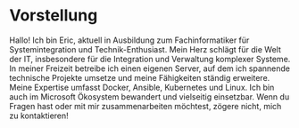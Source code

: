 # Vorstellung
Hallo! Ich bin Eric, aktuell in Ausbildung zum Fachinformatiker für Systemintegration und Technik-Enthusiast. Mein Herz schlägt für die Welt der IT, insbesondere für die Integration und Verwaltung komplexer Systeme. In meiner Freizeit betreibe ich einen eigenen Server, auf dem ich spannende technische Projekte umsetze und meine Fähigkeiten ständig erweitere. Meine Expertise umfasst Docker, Ansible, Kubernetes und Linux. Ich bin auch im Microsoft Ökosystem bewandert und vielseitig einsetzbar. Wenn du Fragen hast oder mit mir zusammenarbeiten möchtest, zögere nicht, mich zu kontaktieren!
